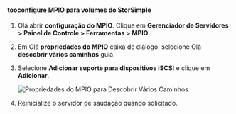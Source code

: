 #### <a name="tooconfigure-mpio-for-storsimple-volumes"></a>tooconfigure MPIO para volumes do StorSimple
1. Olá abrir **configuração do MPIO**. Clique em **Gerenciador de Servidores > Painel de Controle > Ferramentas > MPIO**.
2. Em Olá **propriedades do MPIO** caixa de diálogo, selecione Olá **descobrir vários caminhos** guia.
3. Selecione **Adicionar suporte para dispositivos iSCSI** e clique em **Adicionar**.  
   
    ![Propriedades do MPIO para Descobrir Vários Caminhos](./media/storsimple-configure-mpio-volumes/IC741003.png)
4. Reinicialize o servidor de saudação quando solicitado.

